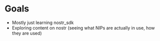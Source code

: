 # Goals

- Mostly just learning nostr_sdk
- Exploring content on nostr (seeing what NIPs are actually in use, how they are used)
